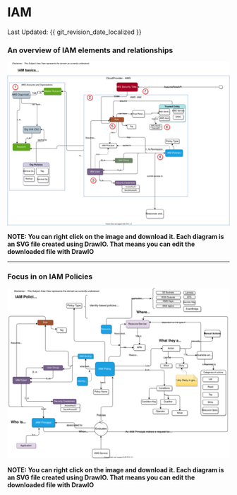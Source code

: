 # IAM
Last Updated: {{ git_revision_date_localized }}

### An overview of IAM elements and relationships

![](../images/aws-iam-subject-area-a.drawio..svg)

__NOTE: You can right click on the image and download it. Each diagram is an SVG file created using DrawIO. That means you can edit the downloaded file with DrawIO__

---

### Focus in on IAM Policies

![](../images/aws-iam-policy-subject-area-view.drawio..svg)

__NOTE: You can right click on the image and download it. Each diagram is an SVG file created using DrawIO. That means you can edit the downloaded file with DrawIO__
